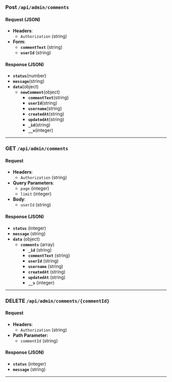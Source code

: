 ### Post `/api/admin/comments`
#### Request (JSON)
- **Headers**:
  - `Authorization` (string)
- **Form**:
    - **`commentText`** (string)
    - **`userId`** (string)

#### Response (JSON)
- **`status`**(number)
- **`message`**(string)
- **`data`**(object)
  - **`newComment`**(object)
    - **`commentText`**(string)
    - **`userId`**(string)
    - **`username`**(string)
    - **`createdAt`**(string)
    - **`updatedAt`**(string)
    - **`_id`**(string)
    - **`__v`**(integer)

---

### GET `/api/admin/comments`
#### Request
- **Headers**:
  - `Authorization` (string)
- **Query Parameters**:
  - `page` (integer)
  - `limit` (integer)
- **Body**:
  - `userId` (string)

#### Response (JSON)
- **`status`** (integer)
- **`message`** (string)
- **`data`** (object)
  - **`comments`** (array)
    - **`_id`** (string)
    - **`commentText`** (string)
    - **`userId`** (string)
    - **`username`** (string)
    - **`createdAt`** (string)
    - **`updatedAt`** (string)
    - **`__v`** (integer)

---

### DELETE `/api/admin/comments/{commentId}`
#### Request
- **Headers**:
  - `Authorization` (string)
- **Path Parameter:**
  - `commentId` (string)

#### Response (JSON)
- **`status`** (integer)
- **`message`** (string)

---
